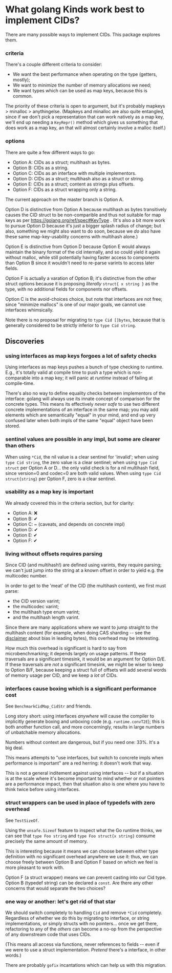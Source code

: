 What golang Kinds work best to implement CIDs?
==============================================

There are many possible ways to implement CIDs.  This package explores them.

### criteria

There's a couple different criteria to consider:

- We want the best performance when operating on the type (getters, mostly);
- We want to minimize the number of memory allocations we need;
- We want types which can be used as map keys, because this is common.

The priority of these criteria is open to argument, but it's probably
mapkeys > minalloc > anythingelse.
(Mapkeys and minalloc are also quite entangled, since if we don't pick a
representation that can work natively as a map key, we'll end up needing
a `KeyRepr()` method which gives us something that does work as a map key,
an that will almost certainly involve a malloc itself.)

### options

There are quite a few different ways to go:

- Option A: CIDs as a struct; multihash as bytes.
- Option B: CIDs as a string.
- Option C: CIDs as an interface with multiple implementors.
- Option D: CIDs as a struct; multihash also as a struct or string.
- Option E: CIDs as a struct; content as strings plus offsets.
- Option F: CIDs as a struct wrapping only a string.

The current approach on the master branch is Option A.

Option D is distinctive from Option A because multihash as bytes transitively
causes the CID struct to be non-comparible and thus not suitable for map keys
as per https://golang.org/ref/spec#KeyType .  (It's also a bit more work to
pursue Option D because it's just a bigger splash radius of change; but also,
something we might also want to do soon, because we *do* also have these same
map-key-usability concerns with multihash alone.)

Option E is distinctive from Option D because Option E would always maintain
the binary format of the cid internally, and so could yield it again without
malloc, while still potentially having faster access to components than
Option B since it wouldn't need to re-parse varints to access later fields.

Option F is actually a varation of Option B; it's distinctive from the other
struct options because it is proposing *literally* `struct{ x string }` as
the type, with no additional fields for components nor offsets.

Option C is the avoid-choices choice, but note that interfaces are not free;
since "minimize mallocs" is one of our major goals, we cannot use interfaces
whimsically.

Note there is no proposal for migrating to `type Cid []bytes`, because that
is generally considered to be strictly inferior to `type Cid string`.


Discoveries
-----------

### using interfaces as map keys forgoes a lot of safety checks

Using interfaces as map keys pushes a bunch of type checking to runtime.
E.g., it's totally valid at compile time to push a type which is non-comparable
into a map key; it will panic at *runtime* instead of failing at compile-time.

There's also no way to define equality checks between implementors of the
interface: golang will always use its innate concept of comparison for the
concrete types.  This means its effectively *never safe* to use two different
concrete implementations of an interface in the same map; you may add elements
which are semantically "equal" in your mind, and end up very confused later
when both impls of the same "equal" object have been stored.

### sentinel values are possible in any impl, but some are clearer than others

When using `*Cid`, the nil value is a clear sentinel for 'invalid';
when using `type Cid string`, the zero value is a clear sentinel;
when using `type Cid struct` per Option A or D... the only valid check is
for a nil multihash field, since version=0 and codec=0 are both valid values.
When using `type Cid struct{string}` per Option F, zero is a clear sentinel.

### usability as a map key is important

We already covered this in the criteria section, but for clarity:

- Option A: ❌
- Option B: ✔
- Option C: ~ (caveats, and depends on concrete impl)
- Option D: ✔
- Option E: ✔
- Option F: ✔

### living without offsets requires parsing

Since CID (and multihash!) are defined using varints, they require parsing;
we can't just jump into the string at a known offset in order to yield e.g.
the multicodec number.

In order to get to the 'meat' of the CID (the multihash content), we first
must parse:

- the CID version varint;
- the multicodec varint;
- the multihash type enum varint;
- and the multihash length varint.

Since there are many applications where we want to jump straight to the
multihash content (for example, when doing CAS sharding -- see the
[disclaimer](https://github.com/dai/go-ipfs/gxlibs/github.com/multiformats/multihash#disclaimers) about
bias in leading bytes), this overhead may be interesting.

How much this overhead is significant is hard to say from microbenchmarking;
it depends largely on usage patterns. If these traversals are a significant
timesink, it would be an argument for Option D/E.
If these traversals are *not* a significant timesink, we might be wiser
to keep to Option B/F, because keeping a struct full of offsets will add several
words of memory usage per CID, and we keep a *lot* of CIDs.

### interfaces cause boxing which is a significant performance cost

See `BenchmarkCidMap_CidStr` and friends.

Long story short: using interfaces *anywhere* will cause the compiler to
implicitly generate boxing and unboxing code (e.g. `runtime.convT2E`);
this is both another function call, and more concerningly, results in
large numbers of unbatchable memory allocations.

Numbers without context are dangerous, but if you need one: 33%.
It's a big deal.

This means attempts to "use interfaces, but switch to concrete impls when
performance is important" are a red herring: it doesn't work that way.

This is not a general inditement against using interfaces -- but
if a situation is at the scale where it's become important to mind whether
or not pointers are a performance impact, then that situation also
is one where you have to think twice before using interfaces.

### struct wrappers can be used in place of typedefs with zero overhead

See `TestSizeOf`.

Using the `unsafe.Sizeof` feature to inspect what the Go runtime thinks,
we can see that `type Foo string` and `type Foo struct{x string}` consume
precisely the same amount of memory.

This is interesting because it means we can choose between either
type definition with no significant overhead anywhere we use it:
thus, we can choose freely between Option B and Option F based on which
we feel is more pleasant to work with.

Option F (a struct wrapper) means we can prevent casting into our Cid type.
Option B (typedef string) can be declared a `const`.
Are there any other concerns that would separate the two choices?

### one way or another: let's get rid of that star

We should switch completely to handling `Cid` and remove `*Cid` completely.
Regardless of whether we do this by migrating to interface, or string
implementations, or simply structs with no pointers... once we get there,
refactoring to any of the *others* can become a no-op from the perspective
of any downstream code that uses CIDs.

(This means all access via functions, never references to fields -- even if
we were to use a struct implementation.  *Pretend* there's a interface,
in other words.)

There are probably `gofix` incantations which can help us with this migration.
